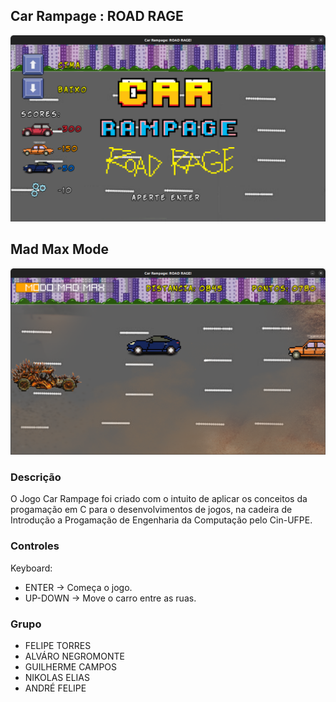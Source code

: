 
## Car Rampage : ROAD RAGE

![Car Rampage : ROAD RAGE](CapturasdeTela/telaprincipal.png "Tela Inicial")

## Mad Max Mode

![Car Rampage : ROAD RAGE](CapturasdeTela/madmode.png "MAD MODE")

### Descrição
O Jogo Car Rampage foi criado com o intuito de aplicar os conceitos da progamação em C para o desenvolvimentos de jogos, na cadeira de Introdução a Progamação de Engenharia da Computação pelo Cin-UFPE.

### Controles

Keyboard:
 - ENTER -> Começa o jogo.
 - UP-DOWN -> Move o carro entre as ruas.

### Grupo
 - FELIPE TORRES
 - ALVÁRO NEGROMONTE
 - GUILHERME CAMPOS
 - NIKOLAS ELIAS
 - ANDRÉ FELIPE
 
 

